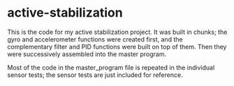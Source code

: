 # active-stabilization
This is the code for my active stabilization project. It was built in chunks; the gyro and accelerometer functions were created first, and the complementary filter and PID functions were built on top of them. Then they were successively assembled into the master program.

Most of the code in the master_program file is repeated in the individual sensor tests; the sensor tests are just included for reference.
